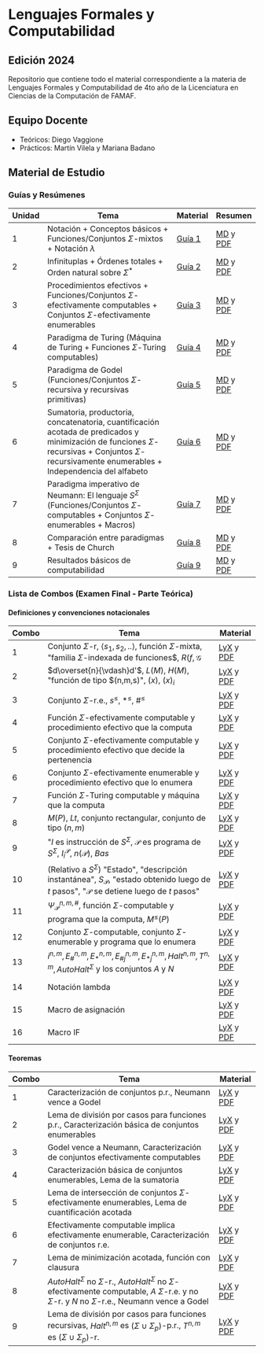 # Lenguajes Formales y Computabilidad

## Edición 2024

Repositorio que contiene todo el material correspondiente a la materia de Lenguajes Formales y Computabilidad de 4to año de la Licenciatura en Ciencias de la Computación de FAMAF.


## Equipo Docente

- Teóricos: Diego Vaggione
- Prácticos:  Martín Vilela y Mariana Badano

## Material de Estudio

### Guías y Resúmenes

| Unidad | Tema | Material | Resumen |
|--------|------|----------| ------- |
| 1 | Notación + Conceptos básicos + Funciones/Conjuntos $\Sigma$-mixtos + Notación $\lambda$ | [Guía 1](./clases/material/guia_1.pdf) | [MD](./clases/resúmenes/guia_1.md) y [PDF](./clases/resúmenes/guia_1.pdf) |
| 2 | Infinituplas + Órdenes totales + Orden natural sobre $\Sigma^*$ | [Guía 2](./clases/material/guia_2.pdf) | [MD](./clases/resúmenes/guia_2.md) y [PDF](./clases/resúmenes/guia_2.pdf) |
| 3 | Procedimientos efectivos + Funciones/Conjuntos $\Sigma$-efectivamente computables + Conjuntos $\Sigma$-efectivamente enumerables | [Guía 3](./clases/material/guia_3.pdf) | [MD](./clases/resúmenes/guia_3.md) y [PDF](./clases/resúmenes/guia_3.pdf) |
| 4 | Paradigma de Turing (Máquina de Turing + Funciones $\Sigma$-Turing computables)  | [Guía 4](./clases/material/guia_4.pdf) | [MD](./clases/resúmenes/guia_4.md) y [PDF](./clases/resúmenes/guia_4.pdf) |
| 5 | Paradigma de Godel (Funciones/Conjuntos $\Sigma$-recursiva y recursivas primitivas) | [Guía 5](./clases/material/guia_5.pdf) | [MD](./clases/resúmenes/guia_5.md) y [PDF](./clases/resúmenes/guia_5.pdf) |
| 6 | Sumatoria, productoria, concatenatoria, cuantificación acotada de predicados y minimización de funciones $\Sigma$-recursivas + Conjuntos $\Sigma$-recursivamente enumerables + Independencia del alfabeto | [Guía 6](./clases/material/guia_6.pdf) | [MD](./clases/resúmenes/guia_6.md) y [PDF](./clases/resúmenes/guia_6.pdf) |
| 7 | Paradigma imperativo de Neumann: El lenguaje $S^{\Sigma}$ (Funciones/Conjuntos $\Sigma$-computables + Conjuntos $\Sigma$-enumerables + Macros) | [Guía 7](./clases/material/guia_7.pdf) | [MD](./clases/resúmenes/guia_7.md) y [PDF](./clases/resúmenes/guia_7.pdf) |
| 8 | Comparación entre paradigmas + Tesis de Church | [Guía 8](./clases/material/guia_8.pdf) | [MD](./clases/resúmenes/guia_8.md) y [PDF](./clases/resúmenes/guia_8.pdf) |
| 9 | Resultados básicos de computabilidad | [Guía 9](./clases/material/guia_9.pdf) | [MD](./clases/resúmenes/guia_9.md) y [PDF](./clases/resúmenes/guia_9.pdf) |

### Lista de Combos (Examen Final - Parte Teórica)

#### Definiciones y convenciones notacionales

| Combo | Tema | Material |
|-------|------|----------|
| 1 | Conjunto $\Sigma$-r, $\langle s_1,s_2,..\rangle$, función $\Sigma$-mixta, "familia $\Sigma$-indexada de funciones$, $R(f,\mathcal{G}$ | [LyX](./final/definiciones_y_convenciones/combo_1_def.23.lyx) y [PDF](./final/definiciones_y_convenciones/combo_1_def.23.pdf) |
| 2 | $d\overset{n}{\vdash}d'$, $L(M)$, $H(M)$, "función de tipo $(n,m,s)", $(x)$, $(x)_i$ | [LyX](./final/definiciones_y_convenciones/combo_2_def.23.lyx) y [PDF](./final/definiciones_y_convenciones/combo_2_def.23.pdf) |
| 3 | Conjunto $\Sigma$-r.e., $s^\leq$, $*^\leq$, $\#^\leq$ | [LyX](./final/definiciones_y_convenciones/combo_3_def.23.lyx) y [PDF](./final/definiciones_y_convenciones/combo_3_def.23.pdf) |
| 4 | Función $\Sigma$-efectivamente computable y procedimiento efectivo que la computa | [LyX](./final/definiciones_y_convenciones/combo_4_def.23.lyx) y [PDF](./final/definiciones_y_convenciones/combo_4_def.23.pdf) |
| 5 | Conjunto $\Sigma$-efectivamente computable y procedimiento efectivo que decide la pertenencia | [LyX](./final/definiciones_y_convenciones/combo_5_def.23.lyx) y [PDF](./final/definiciones_y_convenciones/combo_5_def.23.pdf) |
| 6 | Conjunto $\Sigma$-efectivamente enumerable y procedimiento efectivo que lo enumera | [LyX](./final/definiciones_y_convenciones/combo_6_def.23.lyx) y [PDF](./final/definiciones_y_convenciones/combo_6_def.23.pdf) |
| 7 | Función $\Sigma$-Turing computable y máquina que la computa | [LyX](./final/definiciones_y_convenciones/combo_7_def.23.lyx) y [PDF](./final/definiciones_y_convenciones/combo_7_def.23.pdf) |
| 8 | $M(P)$, $Lt$, conjunto rectangular, conjunto de tipo $(n,m)$ | [LyX](./final/definiciones_y_convenciones/combo_8_def.23.lyx) y [PDF](./final/definiciones_y_convenciones/combo_8_def.23.pdf) |
| 9 | "$I$ es instrucción de $S^\Sigma$, $\mathcal{P}$ es programa de $S^\Sigma$, $I_i^\mathcal{P}$, $n(\mathcal{P})$, $Bas$ | [LyX](./final/definiciones_y_convenciones/combo_9_def.23.lyx) y [PDF](./final/definiciones_y_convenciones/combo_9_def.23.pdf) |
| 10 | (Relativo a $S^\Sigma$) "Estado", "descripción instantánea", $S_\mathcal{P}$, "estado obtenido luego de $t$ pasos", "$\mathcal{P}$ se detiene luego de $t$ pasos" | [LyX](./final/definiciones_y_convenciones/combo_10_def.23.lyx) y [PDF](./final/definiciones_y_convenciones/combo_10_def.23.pdf) |
| 11 | $\Psi_\mathcal{P}^{n,m,\#}$, función $\Sigma$-computable y programa que la computa, $M^\leq(P)$ | [LyX](./final/definiciones_y_convenciones/combo_11_def.23.lyx) y [PDF](./final/definiciones_y_convenciones/combo_11_def.23.pdf) |
| 12 | Conjunto $\Sigma$-computable, conjunto $\Sigma$-enumerable y programa que lo enumera | [LyX](./final/definiciones_y_convenciones/combo_12_def.23.lyx) y [PDF](./final/definiciones_y_convenciones/combo_12_def.23.pdf) |
| 13 | $i^{n,m},E^{n,m}_\#,E^{n,m}_*,E^{n,m}_{\#j},E^{n,m}_{*j},Halt^{n,m},T^{n,m},AutoHalt^\Sigma$ y los conjuntos $A$ y $N$ | [LyX](./final/definiciones_y_convenciones/combo_13_def.23.lyx) y [PDF](./final/definiciones_y_convenciones/combo_13_def.23.pdf) |
| 14 | Notación lambda | [LyX](./final/definiciones_y_convenciones/combo_14_def.23.lyx) y [PDF](./final/definiciones_y_convenciones/combo_14_def.23.pdf) |
| 15 | Macro de asignación | [LyX](./final/definiciones_y_convenciones/combo_15_def.23.lyx) y [PDF](./final/definiciones_y_convenciones/combo_15_def.23.pdf) |
| 16 | Macro IF | [LyX](./final/definiciones_y_convenciones/combo_16_def.23.lyx) y [PDF](./final/definiciones_y_convenciones/combo_16_def.23.pdf) |

#### Teoremas

| Combo | Tema | Material |
|-------|------|----------|
| 1 | Caracterización de conjuntos p.r., Neumann vence a Godel | [LyX](./final/teoremas/combo_1_teo.23.lyx) y [PDF](./final/teoremas/combo_1_teo.23.pdf) |
| 2 | Lema de división por casos para funciones p.r., Caracterización básica de conjuntos enumerables | [LyX](./final/teoremas/combo_2_teo.23.lyx) y [PDF](./final/teoremas/combo_2_teo.23.pdf) |
| 3 | Godel vence a Neumann, Caracterización de conjuntos efectivamente computables | [LyX](./final/teoremas/combo_3_teo.23.lyx) y [PDF](./final/teoremas/combo_3_teo.23.pdf) |
| 4 | Caracterización básica de conjuntos enumerables, Lema de la sumatoria | [LyX](./final/teoremas/combo_4_teo.23.lyx) y [PDF](./final/teoremas/combo_4_teo.23.pdf) |
| 5 | Lema de intersección de conjuntos $\Sigma$-efectivamente enumerables, Lema de cuantificación acotada | [LyX](./final/teoremas/combo_5_teo.23.lyx) y [PDF](./final/teoremas/combo_5_teo.23.pdf) |
| 6 | Efectivamente computable implica efectivamente enumerable, Caracterización de conjuntos r.e. | [LyX](./final/teoremas/combo_6_teo.23.lyx) y [PDF](./final/teoremas/combo_6_teo.23.pdf) |
| 7 | Lema de minimización acotada, función con clausura | [LyX](./final/teoremas/combo_7_teo.23.lyx) y [PDF](./final/teoremas/combo_7_teo.23.pdf) |
| 8 | $AutoHalt^\Sigma$ no $\Sigma$-r., $AutoHalt^\Sigma$ no $\Sigma$-efectivamente computable, $A$ $\Sigma$-r.e. y no $\Sigma$-r. y $N$ no $\Sigma$-r.e., Neumann vence a Godel | [LyX](./final/teoremas/combo_8_teo.23.lyx) y [PDF](./final/teoremas/combo_8_teo.23.pdf) |
| 9 | Lema de división por casos para funciones recursivas, $Halt^{n,m}$ es $(\Sigma\cup\Sigma_p)$-p.r., $T^{n,m}$ es $(\Sigma\cup\Sigma_p)$-r. | [LyX](./final/teoremas/combo_9_teo.23.lyx) y [PDF](./final/teoremas/combo_9_teo.23.pdf) |
